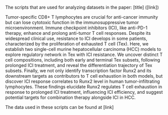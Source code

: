 The scripts that are used for analyzing datasets in the paper: [title] ([link])

Tumor-specific CD8+ T lymphocytes are crucial for anti-cancer immunity but can lose cytotoxic function in the immunosuppressive tumor microenvironment. Immune checkpoint inhibitors (ICI), like anti-PD-1 therapy, enhance and prolong anti-tumor T cell responses. Despite its widespread clinical use, resistance to ICI develops in some patients, characterized by the proliferation of exhausted T cell (Tex). Here, we establish two single-cell murine hepatocellular carcinoma (HCC) models to explore regulatory network in Tex with ICI resistance. We uncover distinct T cell compositions, including both early and terminal Tex subsets, following prolonged ICI treatment, and reveal the differentiation trajectory of Tex subsets. Finally, we not only identify transcription factor Runx2 and its downstream targets as contributors to T cell exhaustion in both models, but discover ICI response correlates to Runx2 level in human tumor-infiltrating lymphocytes. These findings elucidate Runx2 regulates T cell exhaustion in response to prolonged ICI treatment, influencing ICI efficiency, and suggest potential targets for combination therapy alongside ICI in HCC.

The data used in these scripts can be found at [link]
